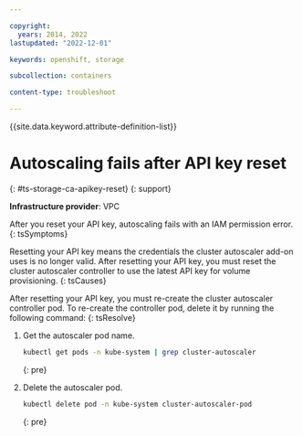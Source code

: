 ```yaml
---

copyright: 
  years: 2014, 2022
lastupdated: "2022-12-01"

keywords: openshift, storage

subcollection: containers

content-type: troubleshoot

---
```



{{site.data.keyword.attribute-definition-list}}




# Autoscaling fails after API key reset
{: #ts-storage-ca-apikey-reset}
{: support}

**Infrastructure provider**:
VPC


After you reset your API key, autoscaling fails with an IAM permission error.
{: tsSymptoms}


Resetting your API key means the credentials the cluster autoscaler add-on uses is no longer valid. After resetting your API key, you must reset the cluster autoscaler controller to use the latest API key for volume provisioning.
{: tsCauses}


After resetting your API key, you must re-create the cluster autoscaler controller pod. To re-create the controller pod, delete it by running the following command:
{: tsResolve}

1. Get the autoscaler pod name.

    ```sh
    kubectl get pods -n kube-system | grep cluster-autoscaler
    ```
    {: pre}
    
1. Delete the autoscaler pod.

    ```sh
    kubectl delete pod -n kube-system cluster-autoscaler-pod
    ```
    {: pre}







